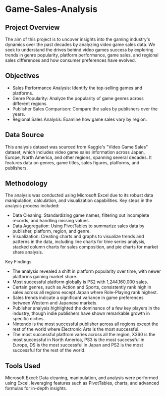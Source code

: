 # Game-Sales-Analysis
## Project Overview
The aim of this project is to uncover insights into the gaming industry's dynamics over the past decades by analyzing video game sales data. We seek to understand the drives behind video games success by exploring trends in genre popularity, platform performance, game sales, and regional sales differences and how consumer preferences have evolved.
## Objectives
- Sales Performance Analysis: Identify the top-selling games and platforms.
- Genre Popularity: Analyze the popularity of game genres across different regions.
- Publisher Sales Comparison: Compare the sales by publishers over the years.
- Regional Sales Analysis: Examine how game sales vary by region.
## Data Source
This analysis dataset was sourced from Kaggle's "Video Game Sales" dataset, which includes video game sales information across Japan, Europe, North America, and other regions, spanning several decades. It features data on genres, game titles, sales figures, platforms, and publishers.
## Methodology
The analysis was conducted using Microsoft Excel due to its robust data manipulation, calculation, and visualization capabilities. Key steps in the analysis process included:

- Data Cleaning: Standardizing game names, filtering out incomplete records, and handling missing values.
- Data Aggregation: Using PivotTables to summarize sales data by publisher, platform, region, and genre.
- Visualization: Creating charts and graphs to visualize trends and patterns in the data, including line charts for time series analysis, stacked column charts for sales composition, and pie charts for market share analysis.

Key Findings
- The analysis revealed a shift in platform popularity over time, with newer platforms gaining market share.
- Most successful platform globally is PS2 with 1,244,160,000 sales.
- Certain genres, such as Action and Sports, consistently rank high in sales across all regions except Japan where Role-Playing rank highest.
- Sales trends indicate a significant variance in game preferences between Western and Japanese markets.
- Publisher analysis highlighted the dominance of a few key players in the industry, though indie publishers have shown remarkable growth in specific niches.
- Nintendo is the most successful publisher across all regions except the rest of the world where Electronic Arts is the most successful.
- The most successful platfrom varies across all the region, X360 is the most successful in North America, PS3 is the most successful in Europe,  DS is the most successful in Japan and PS2 is the most successful for the rest of the world.


## Tools Used
Microsoft Excel: Data cleaning, manipulation, and analysis were performed using Excel, leveraging features such as PivotTables, charts, and advanced formulas for in-depth insights.
